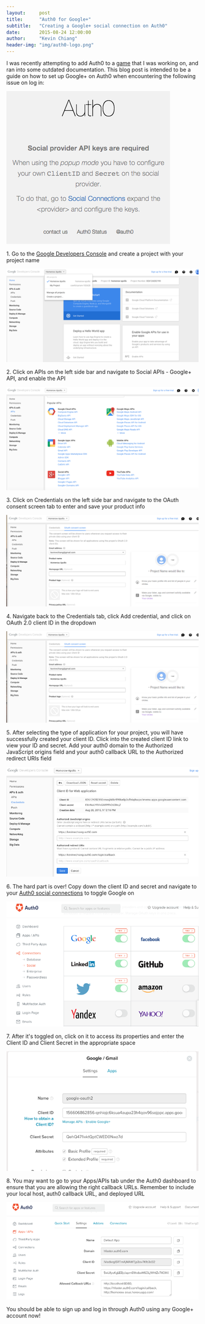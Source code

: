 ```yaml
---
layout:     post
title:      "Auth0 for Google+"
subtitle:   "Creating a Google+ social connection on Auth0"
date:       2015-08-24 12:00:00
author:     "Kevin Chiang"
header-img: "img/auth0-logo.png"
---
```

<p>I was recently attempting to add Auth0 to a <a href='http://homerow-zeus.herokuapp.com'>game</a> that I was working on,
and ran into some outdated documentation. This blog post is intended to be a guide
on how to set up Google+ on Auth0 when encountering the following issue on log in:</p>
<img src='/img/auth0-error.png'>

<p>1. Go to the <a href='https://console.developers.google.com'>Google Developers Console</a> and create a project with your project name</p>
<img src='/img/googleplusapi.png'>

<p>2. Click on APIs on the left side bar and navigate to Social APIs - Google+ API, and enable the API</p>
<img src='/img/addingapi.png'>

<p>3. Click on Credentials on the left side bar and navigate to the OAuth consent screen tab to enter and save your product info</p>
<img src='/img/consentscreen.png'>

<p>4. Navigate back to the Credentials tab, click Add credential, and click on OAuth 2.0 client ID in the dropdown</p>
<img src='/img/consentscreen.png'>

<p>5. After selecting the type of application for your project, you will have successfully created your client ID. Click into
the created client ID link to view your ID and secret. Add your auth0 domain 
to the Authorized JavaScript origins field and your auth0 callback URL to
the Authorized redirect URIs field</p>
<img src='/img/clientidandsecret.png'>

<p>6. The hard part is over! Copy down the client ID and secret and navigate to your
<a href='http://manage.auth0.com/#/connections/social'>Auth0 social connections</a> to toggle Google on</p>
<img src='/img/toggleon.png'>

<p>7. After it's toggled on, click on it to access its properties and enter the Client ID and Client Secret in the
appropriate space</p>
<img src='/img/googleproperties.png'>

<p>8. You may want to go to your Apps/APIs tab under the Auth0 dashboard to ensure that you
are allowing the right callback URLs. Remember to include your local host, auth0 callback URL, 
and deployed URL</p>
<img src='/img/allowedcallbacks.png'>

<p>You should be able to sign up and log in through Auth0 using any Google+ account now!</p>
